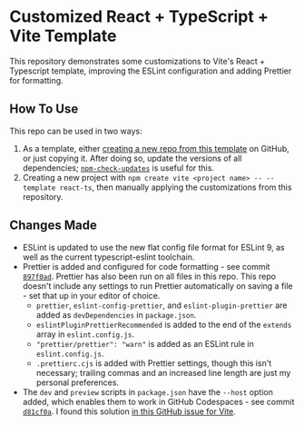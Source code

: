 # Customized React + TypeScript + Vite Template

This repository demonstrates some customizations to Vite's React + Typescript template, improving the ESLint configuration and adding Prettier for formatting.

## How To Use

This repo can be used in two ways:

1. As a template, either [creating a new repo from this template](https://docs.github.com/en/repositories/creating-and-managing-repositories/creating-a-repository-from-a-template) on GitHub, or just copying it. After doing so, update the versions of all dependencies; [`npm-check-updates`](https://www.npmjs.com/package/npm-check-updates) is useful for this.
2. Creating a new project with `npm create vite <project name> -- --template react-ts`, then manually applying the customizations from this repository.

## Changes Made

- ESLint is updated to use the new flat config file format for ESLint 9, as well as the current typescript-eslint toolchain.
- Prettier is added and configured for code formatting - see commit [`897f0ad`](https://github.com/DylanSp/vite-react-ts-customized/commit/897f0ad7afcbfc2345296c0be2c31b51f0830969). Prettier has also been run on all files in this repo. This repo doesn't include any settings to run Prettier automatically on saving a file - set that up in your editor of choice.
  - `prettier`, `eslint-config-prettier`, and `eslint-plugin-prettier` are added as `devDependencies` in `package.json`.
  - `eslintPluginPrettierRecommended` is added to the end of the `extends` array in `eslint.config.js`.
  - `"prettier/prettier": "warn"` is added as an ESLint rule in `eslint.config.js`.
  - `.prettierc.cjs` is added with Prettier settings, though this isn't necessary; trailing commas and an increased line length are just my personal preferences.
- The `dev` and `preview` scripts in `package.json` have the `--host` option added, which enables them to work in GitHub Codespaces - see commit [`d81cf0a`](https://github.com/DylanSp/vite-react-ts-customized/commit/d81cf0a6afbc5770219ebefa8c7c4fd5367465a6). I found this solution [in this GitHub issue for Vite](https://github.com/vitejs/vite/discussions/12561).
